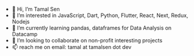 - 👋 Hi, I’m Tamal Sen
- 👀 I’m interested in JavaScript, Dart, Python, Flutter, React, Next, Redux, Nodejs
- 🌱 I’m currently learning pandas, dataframes for Data Analysis on Datacamp
- 💞️ I’m looking to collaborate on non-profit interesting projects
- 📫 reach me on email: tamal at tamalsen dot dev

<!---
tamal-sen/tamal-sen is a ✨ special ✨ repository because its `README.md` (this file) appears on your GitHub profile.
You can click the Preview link to take a look at your changes.
--->
